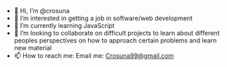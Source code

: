 - 👋 Hi, I’m @crosuna
- 👀 I’m interested in getting a job in software/web development
- 🌱 I’m currently learning JavaScript
- 💞️ I’m looking to collaborate on difficult projects to learn about different peoples perspectives on how to approach certain problems and learn new material
- 📫 How to reach me: Email me: Crosuna99@gmail.com

<!---
crosuna/crosuna is a ✨ special ✨ repository because its `README.md` (this file) appears on your GitHub profile.
You can click the Preview link to take a look at your changes.
--->
